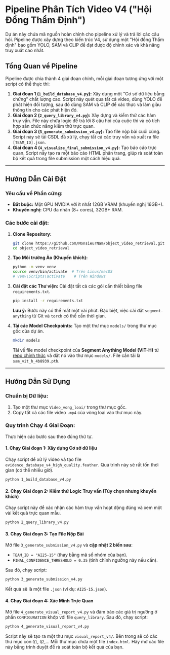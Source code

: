 # **Pipeline Phân Tích Video V4 ("Hội Đồng Thẩm Định")**

Dự án này chứa mã nguồn hoàn chỉnh cho pipeline xử lý và trả lời các câu hỏi. Pipeline được xây dựng theo kiến trúc V4, sử dụng một "Hội đồng Thẩm định" bao gồm YOLO, SAM và CLIP để đạt được độ chính xác và khả năng truy xuất cao nhất.

## **Tổng Quan về Pipeline**

Pipeline được chia thành 4 giai đoạn chính, mỗi giai đoạn tương ứng với một script có thể thực thi:

1.  **Giai đoạn 1 (`1_build_database_v4.py`):** Xây dựng một "Cơ sở dữ liệu bằng chứng" chất lượng cao. Script này quét qua tất cả video, dùng YOLO để phát hiện đối tượng, sau đó dùng SAM và CLIP để xác thực và làm giàu thông tin cho các phát hiện đó.
2.  **Giai đoạn 2 (`2_query_library_v4.py`):** Xây dựng và kiểm thử các hàm truy vấn. File này chứa logic để trả lời 8 câu hỏi của cuộc thi và có tích hợp sẵn chức năng kiểm thử trực quan.
3.  **Giai đoạn 3 (`3_generate_submission_v4.py`):** Tạo file nộp bài cuối cùng. Script này sẽ tải CSDL đã xử lý, chạy tất cả các truy vấn và xuất ra file `[TEAM_ID].json`.
4.  **Giai đoạn 4 (`4_visualize_final_submission_v4.py`):** Tạo báo cáo trực quan. Script này tạo ra một báo cáo HTML phân trang, giúp rà soát toàn bộ kết quả trong file submission một cách hiệu quả.

---

## **Hướng Dẫn Cài Đặt**

### **Yêu cầu về Phần cứng:**
*   **Bắt buộc:** Một GPU NVIDIA với ít nhất 12GB VRAM (khuyến nghị 16GB+).
*   **Khuyến nghị:** CPU đa nhân (8+ cores), 32GB+ RAM.

### **Các bước cài đặt:**

1.  **Clone Repository:**
    ```bash
    git clone https://github.com/MonsieurNam/object_video_retrieval.git
    cd object_video_retrieval
    ```

2.  **Tạo Môi trường Ảo (Khuyến khích):**
    ```bash
    python -m venv venv
    source venv/bin/activate  # Trên Linux/macOS
    # venv\Scripts\activate    # Trên Windows
    ```

3.  **Cài đặt các Thư viện:**
    Cài đặt tất cả các gói cần thiết bằng file `requirements.txt`.
    ```bash
    pip install -r requirements.txt
    ```
    **Lưu ý:** Bước này có thể mất một vài phút. Đặc biệt, việc cài đặt `segment-anything` từ Git và `torch` có thể cần thời gian.

4.  **Tải các Model Checkpoints:**
    Tạo một thư mục `models/` trong thư mục gốc của dự án.
    ```bash
    mkdir models
    ```
    Tải về file model checkpoint của **Segment Anything Model (ViT-H)** từ [repo chính thức](https://github.com/facebookresearch/segment-anything#model-checkpoints) và đặt nó vào thư mục `models/`. File cần tải là `sam_vit_h_4b8939.pth`.

---

## **Hướng Dẫn Sử Dụng**

### **Chuẩn bị Dữ liệu:**

1.  Tạo một thư mục `Video_vong_loai/` trong thư mục gốc.
2.  Copy tất cả các file video `.mp4` của vòng loại vào thư mục này.

### **Quy trình Chạy 4 Giai Đoạn:**

Thực hiện các bước sau theo đúng thứ tự.

#### **1. Chạy Giai đoạn 1: Xây dựng Cơ sở dữ liệu**
Chạy script để xử lý video và tạo file `evidence_database_v4_high_quality.feather`. Quá trình này sẽ rất tốn thời gian (có thể nhiều giờ).
```bash
python 1_build_database_v4.py
```

#### **2. Chạy Giai đoạn 2: Kiểm thử Logic Truy vấn (Tùy chọn nhưng khuyến khích)**
Chạy script này để xác nhận các hàm truy vấn hoạt động đúng và xem một vài kết quả trực quan mẫu.
```bash
python 2_query_library_v4.py
```

#### **3. Chạy Giai đoạn 3: Tạo File Nộp Bài**
Mở file `3_generate_submission_v4.py` và **cập nhật 2 biến sau**:
*   `TEAM_ID = "AI25-15"` (thay bằng mã số nhóm của bạn).
*   `FINAL_CONFIDENCE_THRESHOLD = 0.35` (tinh chỉnh ngưỡng này nếu cần).

Sau đó, chạy script:
```bash
python 3_generate_submission_v4.py
```
Kết quả sẽ là một file `.json` (ví dụ: `AI25-15.json`).

#### **4. Chạy Giai đoạn 4: Xác Minh Trực Quan**
Mở file `4_generate_visual_report_v4.py` và đảm bảo các giá trị ngưỡng ở phần `CONFIGURATION` khớp với file `query_library`. Sau đó, chạy script:
```bash
python 4_generate_visual_report_v4.py
```
Script này sẽ tạo ra một thư mục `visual_report_v4/`. Bên trong sẽ có các thư mục con `Q1`, `Q2`,... Mỗi thư mục chứa một file `index.html`. Hãy mở các file này bằng trình duyệt để rà soát toàn bộ kết quả của bạn.
````